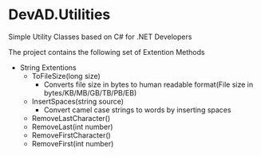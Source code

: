 # DevAD.Utilities
Simple Utility Classes based on C# for .NET Developers

The project contains the following set of Extention Methods
- String Extentions
  - ToFileSize(long size) 
    - Converts file size in bytes to human readable format(File size in bytes/KB/MB/GB/TB/PB/EB)
  - InsertSpaces(string source) 
    - Convert camel case strings to words by inserting spaces
  - RemoveLastCharacter()
  - RemoveLast(int number)
  - RemoveFirstCharacter()
  - RemoveFirst(int number)
